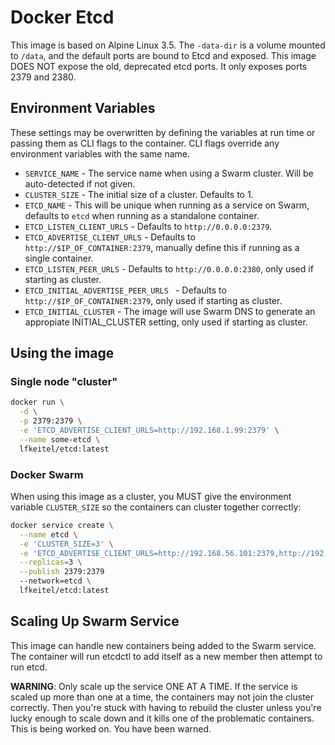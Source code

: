 # Docker Etcd

This image is based on Alpine Linux 3.5. The `-data-dir` is a volume mounted to `/data`, and the default ports are bound to Etcd and exposed. This image DOES NOT expose the old, deprecated etcd ports. It only exposes ports 2379 and 2380.

## Environment Variables

These settings may be overwritten by defining the variables at run time or passing them as CLI flags to the container. CLI flags override any environment variables with the same name.

- `SERVICE_NAME` - The service name when using a Swarm cluster. Will be auto-detected if not given.
- `CLUSTER_SIZE` - The initial size of a cluster. Defaults to 1.
- `ETCD_NAME` - This will be unique when running as a service on Swarm, defaults to `etcd` when running as a standalone container.
- `ETCD_LISTEN_CLIENT_URLS` - Defaults to `http://0.0.0.0:2379`.
- `ETCD_ADVERTISE_CLIENT_URLS` -  Defaults to `http://$IP_OF_CONTAINER:2379`, manually define this if running as a single container.
- `ETCD_LISTEN_PEER_URLS` -  Defaults to `http://0.0.0.0:2380`, only used if starting as cluster.
- `ETCD_INITIAL_ADVERTISE_PEER_URLS ` - Defaults to `http://$IP_OF_CONTAINER:2379`,  only used if starting as cluster.
- `ETCD_INITIAL_CLUSTER` - The image will use Swarm DNS to generate an appropiate INITIAL_CLUSTER setting, only used if starting as cluster.

## Using the image

### Single node "cluster"

```sh
docker run \
  -d \
  -p 2379:2379 \
  -e 'ETCD_ADVERTISE_CLIENT_URLS=http://192.168.1.99:2379' \
  --name some-etcd \
  lfkeitel/etcd:latest
```

### Docker Swarm

When using this image as a cluster, you MUST give the environment variable `CLUSTER_SIZE` so the containers can cluster together correctly:

```sh
docker service create \
  --name etcd \
  -e 'CLUSTER_SIZE=3' \
  -e 'ETCD_ADVERTISE_CLIENT_URLS=http://192.168.56.101:2379,http://192.168.56.102:2379' \
  --replicas=3 \
  --publish 2379:2379
  --network=etcd \
  lfkeitel/etcd:latest
```

## Scaling Up Swarm Service

This image can handle new containers being added to the Swarm service. The container will run etcdctl to add itself as a new member then attempt to run etcd.

**WARNING**: Only scale up the service ONE AT A TIME. If the service is scaled up more than one at a time, the containers may not join the cluster correctly. Then you're stuck with having to rebuild the cluster unless you're lucky enough to scale down and it kills one of the problematic containers. This is being worked on. You have been warned.